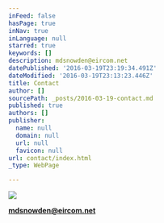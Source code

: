 ```yaml
---
inFeed: false
hasPage: true
inNav: true
inLanguage: null
starred: true
keywords: []
description: mdsnowden@eircom.net
datePublished: '2016-03-19T23:19:34.491Z'
dateModified: '2016-03-19T23:13:23.446Z'
title: Contact
author: []
sourcePath: _posts/2016-03-19-contact.md
published: true
authors: []
publisher:
  name: null
  domain: null
  url: null
  favicon: null
url: contact/index.html
_type: WebPage

---
```

![](https://the-grid-user-content.s3-us-west-2.amazonaws.com/db45029b-79a8-4ddc-91c4-177e28a4c434.jpg)

**[mdsnowden@eircom.net][0]**

[0]: null
